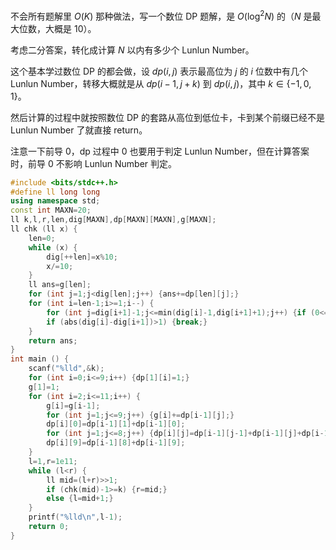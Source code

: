 不会所有题解里 $O(K)$ 那种做法，写一个数位 DP 题解，是 $O(\log^2 N)$ 的（$N$ 是最大位数，大概是 $10$）。

考虑二分答案，转化成计算 $N$ 以内有多少个 Lunlun Number。

这个基本学过数位 DP 的都会做，设 $dp(i,j)$ 表示最高位为 $j$ 的 $i$ 位数中有几个 Lunlun Number，转移大概就是从 $dp(i-1,j+k)$ 到 $dp(i,j)$，其中 $k\in\{-1,0,1\}$。

然后计算的过程中就按照数位 DP 的套路从高位到低位卡，卡到某个前缀已经不是 Lunlun Number 了就直接 return。

注意一下前导 $0$，dp 过程中 $0$ 也要用于判定 Lunlun Number，但在计算答案时，前导 $0$ 不影响 Lunlun Number 判定。

```cpp
#include <bits/stdc++.h>
#define ll long long
using namespace std;
const int MAXN=20;
ll k,l,r,len,dig[MAXN],dp[MAXN][MAXN],g[MAXN];
ll chk (ll x) {
	len=0;
	while (x) {
		dig[++len]=x%10;
		x/=10;
	}
	ll ans=g[len];
	for (int j=1;j<dig[len];j++) {ans+=dp[len][j];}
	for (int i=len-1;i>=1;i--) {
		for (int j=dig[i+1]-1;j<=min(dig[i]-1,dig[i+1]+1);j++) {if (0<=j&&j<=9) ans+=dp[i][j];}
		if (abs(dig[i]-dig[i+1])>1) {break;}
	}
	return ans;
}
int main () {
	scanf("%lld",&k);
	for (int i=0;i<=9;i++) {dp[1][i]=1;}
	g[1]=1;
	for (int i=2;i<=11;i++) {
		g[i]=g[i-1];
		for (int j=1;j<=9;j++) {g[i]+=dp[i-1][j];}
		dp[i][0]=dp[i-1][1]+dp[i-1][0];
		for (int j=1;j<=8;j++) {dp[i][j]=dp[i-1][j-1]+dp[i-1][j]+dp[i-1][j+1];}
		dp[i][9]=dp[i-1][8]+dp[i-1][9];
	}
	l=1,r=1e11;
	while (l<r) {
		ll mid=(l+r)>>1;
		if (chk(mid)-1>=k) {r=mid;}
		else {l=mid+1;}
	}
	printf("%lld\n",l-1);
	return 0;
}
```

